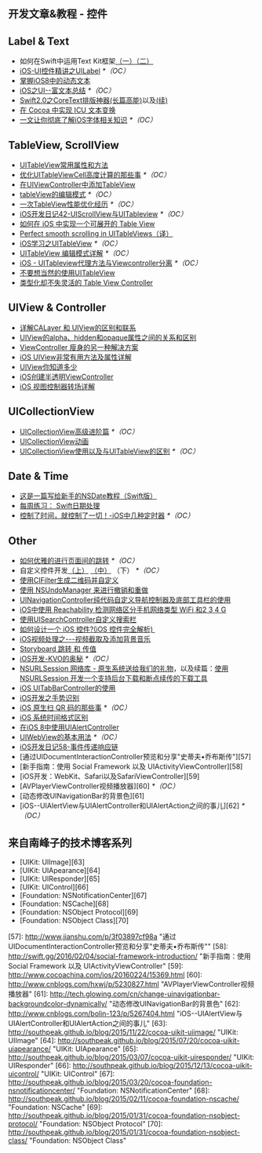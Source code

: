 ## 开发文章&教程 - 控件

## Label & Text
- 如何在Swift中运用Text Kit框架[（一）][1][（二）][2]
- [iOS-UI控件精讲之UILabel][3] _\*（OC）_
- [掌握iOS8中的动态文本][4]
- [iOS之UI--富文本总结][5] _\*（OC）_
- [Swift2.0之CoreText排版神器(长篇高能)][6]以及[(续)][7]
- [在 Cocoa 中实现 ICU 文本变换][8]
- [一文让你彻底了解iOS字体相关知识][9] _\*（OC）_

## TableView, ScrollView
- [UITableView常用属性和方法][10]
- [优化UITableViewCell高度计算的那些事][11] _\*（OC）_
- [在UIViewController中添加TableView][12]
- [tableView的编辑模式][13] _\*（OC）_
- [一次TableView性能优化经历][14] _\*（OC）_
- [iOS开发日记42-UIScrollView与UITableview][15] _\*（OC）_
- [如何在 iOS 中实现一个可展开的 Table View][16]
- [Perfect smooth scrolling in UITableViews（译）][17]
- [iOS学习之UITableView][18] _\*（OC）_
- [UITableView 编辑模式详解][19] _\*（OC）_
- [iOS - UITableview代理方法与Viewcontroller分离][20] _\*（OC）_
- [不要想当然的使用UITableView][21]
- [类型化却不失灵活的 Table View Controller][22]

## UIView & Controller
- [详解CALayer 和 UIView的区别和联系][23]
- [UIView的alpha、hidden和opaque属性之间的关系和区别][24]
- [ViewController 瘦身的另一种解决方案][25]
- [iOS UIView非常有用方法及属性详解][26]
- [UIView你知道多少][27]
- [iOS创建半透明ViewController][28]
- [iOS 视图控制器转场详解][29]

## UICollectionView
- [UICollectionView高级进阶篇][30] _\*（OC）_
- [UICollectionView动画][31]
- [UICollectionView使用以及与UITableView的区别][32] _\*（OC）_

## Date & Time
- [这是一篇写给新手的NSDate教程（Swift版）][33]
- [每周练习： Swift日期处理][34]
- [控制了时间，就控制了一切！-iOS中几种定时器][35] _\*（OC）_

## Other
- [如何优雅的进行页面间的跳转][36] _\*（OC）_
- 自定义控件开发[（上）][37] [（中）][38] （下） _\*（OC）_
- [使用CIFilter生成二维码并自定义][39]　
- [使用 NSUndoManager 来进行撤销和重做][40]
- [UINavigationController纯代码自定义导航控制器及底部工具栏的使用][41]
- [iOS中使用 Reachability 检测网络区分手机网络类型 WiFi 和2 3 4 G][42]
- [使用UISearchController自定义搜索栏][43]
- [如何设计一个 iOS 控件?(iOS 控件完全解析) ][44]
- [iOS视频处理之---视频截取及添加背景音乐][45]
- [Storyboard 跳转 和 传值][46]
- [iOS开发-KVO的奥秘][47] _\*（OC）_
- [NSURLSession 网络库 - 原生系统送给我们的礼物][48]，以及续篇：[使用 NSURLSession 开发一个支持后台下载和断点续传的下载工具][49]
- [iOS UITabBarController的使用][50]
- [iOS开发之手势识别][51]
- [iOS 原生扫 QR 码的那些事][52] _\*（OC）_
- [iOS 系统时间格式区别][53]
- [在iOS 8中使用UIAlertController][54]
- [UIWebView的基本用法][55] _\*（OC）_
- [iOS开发日记58-事件传递响应链][56]
- [通过UIDocumentInteractionController预览和分享"史蒂夫•乔布斯传"][57]
- [新手指南：使用 Social Framework 以及 UIActivityViewController][58]
- [iOS开发：WebKit、Safari以及SafariViewController][59]
- [AVPlayerViewController视频播放器][60] _\*（OC）_
- [动态修改UINavigationBar的背景色][61]
- [iOS--UIAlertView与UIAlertController和UIAlertAction之间的事儿][62] _\*（OC）_

## 来自南峰子的技术博客系列
- [UIKit: UIImage][63]
- [UIKit: UIApearance][64]
- [UIKit: UIResponder][65]
- [UIKit: UIControl][66]
- [Foundation: NSNotificationCenter][67]
- [Foundation: NSCache][68]
- [Foundation: NSObject Protocol][69]
- [Foundation: NSObject Class][70]

[1]:	http://www.devtalking.com/articles/text-kit-tutorial-in-swift-1/
[2]:	http://www.devtalking.com/articles/text-kit-tutorial-in-swift-2/
[3]:	http://www.cnblogs.com/iyou/p/4936606.html "iOS-UI控件精讲之UILabel"
[4]:	http://www.devtf.cn/?p=1199 "掌握iOS8中的动态文本"
[5]:	http://www.cnblogs.com/goodboy-heyang/p/5143135.html "iOS之UI--富文本总结"
[6]:	http://allluckly.cn/%E6%8A%95%E7%A8%BF/tuogao14 "Swift2.0之CoreText排版神器(长篇高能)January 31, 2016"
[7]:	http://allluckly.cn/%E6%8A%95%E7%A8%BF/tuogao17 "Swift2.0之CoreText排版神器(续)February 05, 2016"
[8]:	http://swift.gg/2016/02/23/cocoa-icu-text-transforms/ "在 Cocoa 中实现 ICU 文本变换"
[9]:	http://www.cnblogs.com/dsxniubility/p/4699352.html
[10]:	http://beauty-soft.net/blog/ceiba/Ios/20140102/680.html
[11]:	http://blog.sunnyxx.com/2015/05/17/cell-height-calculation/
[12]:	http://conanwhf.gitcafe.io/2015/09/12/AddTableViewInUIViewController/
[13]:	http://www.cnblogs.com/1079062429lm/p/4820605.html
[14]:	http://yyny.me/ios/%E4%B8%80%E6%AC%A1TableView%E6%80%A7%E8%83%BD%E4%BC%98%E5%8C%96%E7%BB%8F%E5%8E%86/
[15]:	http://www.cnblogs.com/Twisted-Fate/p/4933135.html "iOS开发日记42-UIScrollView与UITableview"
[16]:	http://swift.gg/2015/12/03/expandable-table-view/ "如何在 iOS 中实现一个可展开的 Table View"
[17]:	http://southpeak.github.io/blog/2015/12/20/perfect-smooth-scrolling-in-uitableviews/ "Perfect smooth scrolling in UITableViews"
[18]:	http://www.cnblogs.com/zhenzhen123/p/5071743.html "iOS学习之UITableView"
[19]:	http://segmentfault.com/a/1190000004192662 "UITableView 编辑模式详解"
[20]:	http://www.jianshu.com/p/1ef24db79b48 "iOS - UITableview代理方法与Viewcontroller分离"
[21]:	http://sergiochan.xyz/2016/02/16/%E4%B8%8D%E8%A6%81%E6%83%B3%E5%BD%93%E7%84%B6%E7%9A%84%E5%B0%B1%E4%BD%BF%E7%94%A8UITableView/ "不要想当然的使用UITableView"
[22]:	http://www.cocoachina.com/ios/20160317/15702.html
[23]:	http://www.jianshu.com/p/079e5cf0f014
[24]:	http://blog.csdn.net/martin_liang/article/details/40739845 "UIView的alpha、hidden和opaque属性之间的关系和区别"
[25]:	http://www.cocoachina.com/ios/20151116/14010.html
[26]:	http://blog.csdn.net/kingsley_cxz/article/details/9323327 "iOS UIView非常有用方法及属性详解"
[27]:	http://www.cnblogs.com/likwo/archive/2011/06/18/2084192.html "UIView你知道多少"
[28]:	http://miketech.it/ios-transparent-viewcontroller/
[29]:	https://github.com/seedante/iOS-Note/wiki/ViewController-Transition
[30]:	http://www.olinone.com/?p=280
[31]:	http://www.liuchungui.com/blog/2015/11/24/uicollectionviewdong-hua/ "UICollectionView动画"
[32]:	http://www.cnblogs.com/salam/p/5192576.html "UICollectionView使用以及与UITableView的区别"
[33]:	http://www.cocoachina.com/swift/20151126/14430.html "这是一篇写给新手的NSDate教程（Swift版）"
[34]:	https://github.com/icepy/_posts/issues/9 "每周练习： Swift日期处理"
[35]:	http://www.jianshu.com/p/21d351116587?sukey=fc78a68049a14bb2ca76044920265548313e975e28c8fd2be59c5e2cadecfddefd0bb6dab6853db6a6f72a8f3bee76a6
[36]:	http://gaonan.me/2015/07/23/%E5%A6%82%E4%BD%95%E4%BC%98%E9%9B%85%E7%9A%84%E8%BF%9B%E8%A1%8C%E9%A1%B5%E9%9D%A2%E9%97%B4%E7%9A%84%E8%B7%B3%E8%BD%AC/
[37]:	http://www.cnblogs.com/maomishen/p/4924726.html
[38]:	http://www.cnblogs.com/maomishen/p/4934742.html
[39]:	http://blog.yourtion.com/custom-cifilter-qrcode-generator.html
[40]:	http://swift.gg/2015/11/10/ios-undo-and-redo-with-nsundomanager/ "使用 NSUndoManager 来进行撤销和重做"
[41]:	http://www.cnblogs.com/brance/p/4964769.html "swift-UINavigationController纯代码自定义导航控制器及底部工具栏的使用"
[42]:	http://www.cnblogs.com/jgCho/p/4959657.html "iOS中使用 Reachability 检测网络区分手机网络类型 WiFi 和2 3 4 G"
[43]:	http://swift.gg/2015/09/11/custom_search_bar_tutorial/ "使用UISearchController自定义搜索栏"
[44]:	http://blog.csdn.net/zhangao0086/article/details/45622875
[45]:	http://www.jianshu.com/p/aefacc2cf039 "iOS视频处理之---视频截取及添加背景音乐"
[46]:	http://www.cnblogs.com/pinecoder/p/5039777.html "Storyboard 跳转 和 传值"
[47]:	http://www.jianshu.com/p/742b4b248da9 "iOS开发-KVO的奥秘"
[48]:	http://swiftcafe.io/2015/12/20/nsurlsession/ "NSURLSession 网络库 - 原生系统送给我们的礼物"
[49]:	http://swiftcafe.io/2015/12/23/nsurlsession-app/ "使用 NSURLSession 开发一个支持后台下载和断点续传的下载工具"
[50]:	http://www.cnblogs.com/jukaiit/p/5066468.html "iOS UITabBarController的使用"
[51]:	http://ios.jobbole.com/83338/
[52]:	http://c0ming.me/qr-code-scan/
[53]:	http://www.cnblogs.com/simple-life-no1/p/4192311.html "iOS 系统时间格式区别"
[54]:	http://www.cnblogs.com/jgCho/p/5085016.html "在iOS 8中使用UIAlertController"
[55]:	http://www.cnblogs.com/MasterPeng/p/5009523.html "UIWebView的基本用法"
[56]:	http://www.cnblogs.com/Twisted-Fate/p/5088314.html "iOS开发日记58-事件传递响应链"
[57]:	http://www.jianshu.com/p/3f03897cf98a "通过UIDocumentInteractionController预览和分享"史蒂夫•乔布斯传""
[58]:	http://swift.gg/2016/02/04/social-framework-introduction/ "新手指南：使用 Social Framework 以及 UIActivityViewController"
[59]:	http://www.cocoachina.com/ios/20160224/15369.html
[60]:	http://www.cnblogs.com/hxwj/p/5230827.html "AVPlayerViewController视频播放器"
[61]:	http://tech.glowing.com/cn/change-uinavigationbar-backgroundcolor-dynamically/ "动态修改UINavigationBar的背景色"
[62]:	http://www.cnblogs.com/bolin-123/p/5267404.html "iOS--UIAlertView与UIAlertController和UIAlertAction之间的事儿"
[63]:	http://southpeak.github.io/blog/2015/11/22/cocoa-uikit-uiimage/ "UIKit: UIImage"
[64]:	http://southpeak.github.io/blog/2015/07/20/cocoa-uikit-uiapearance/ "UIKit: UIApearance"
[65]:	http://southpeak.github.io/blog/2015/03/07/cocoa-uikit-uiresponder/ "UIKit: UIResponder"
[66]:	http://southpeak.github.io/blog/2015/12/13/cocoa-uikit-uicontrol/ "UIKit: UIControl"
[67]:	http://southpeak.github.io/blog/2015/03/20/cocoa-foundation-nsnotificationcenter/ "Foundation: NSNotificationCenter"
[68]:	http://southpeak.github.io/blog/2015/02/11/cocoa-foundation-nscache/ "Foundation: NSCache"
[69]:	http://southpeak.github.io/blog/2015/01/31/cocoa-foundation-nsobject-protocol/ "Foundation: NSObject Protocol"
[70]:	http://southpeak.github.io/blog/2015/01/31/cocoa-foundation-nsobject-class/ "Foundation: NSObject Class"